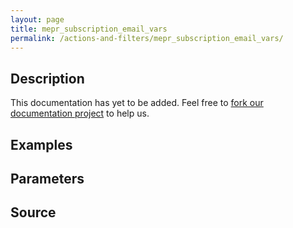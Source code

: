 ```yaml
---
layout: page
title: mepr_subscription_email_vars
permalink: /actions-and-filters/mepr_subscription_email_vars/
---
```


## Description

This documentation has yet to be added. Feel free to [fork our documentation project](https://github.com/caseproof/memberpress-docs) to help us.

## Examples


## Parameters


## Source

